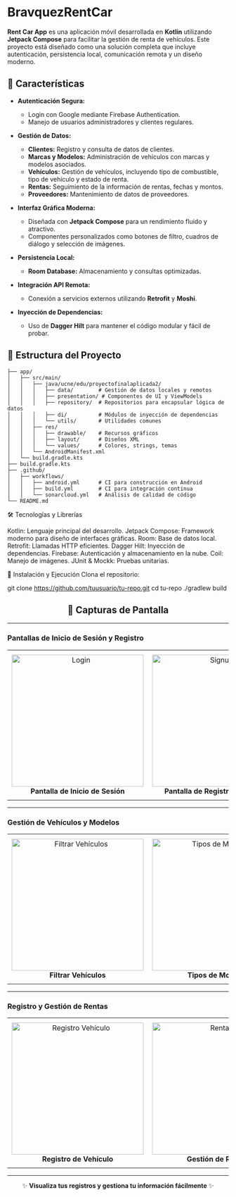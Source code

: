 # BravquezRentCar

**Rent Car App** es una aplicación móvil desarrollada en **Kotlin** utilizando **Jetpack Compose** para facilitar la gestión de renta de vehículos. Este proyecto está diseñado como una solución completa que incluye autenticación, persistencia local, comunicación remota y un diseño moderno.

## 🚀 Características

- **Autenticación Segura:**
  - Login con Google mediante Firebase Authentication.
  - Manejo de usuarios administradores y clientes regulares.

- **Gestión de Datos:**
  - **Clientes:** Registro y consulta de datos de clientes.
  - **Marcas y Modelos:** Administración de vehículos con marcas y modelos asociados.
  - **Vehículos:** Gestión de vehículos, incluyendo tipo de combustible, tipo de vehículo y estado de renta.
  - **Rentas:** Seguimiento de la información de rentas, fechas y montos.
  - **Proveedores:** Mantenimiento de datos de proveedores.

- **Interfaz Gráfica Moderna:**
  - Diseñada con **Jetpack Compose** para un rendimiento fluido y atractivo.
  - Componentes personalizados como botones de filtro, cuadros de diálogo y selección de imágenes.

- **Persistencia Local:**
  - **Room Database:** Almacenamiento y consultas optimizadas.

- **Integración API Remota:**
  - Conexión a servicios externos utilizando **Retrofit** y **Moshi**.

- **Inyección de Dependencias:**
  - Uso de **Dagger Hilt** para mantener el código modular y fácil de probar.

## 📂 Estructura del Proyecto

```plaintext
├── app/
│   ├── src/main/
│   │   ├── java/ucne/edu/proyectofinalaplicada2/
│   │   │   ├── data/        # Gestión de datos locales y remotos
│   │   │   ├── presentation/ # Componentes de UI y ViewModels
│   │   │   ├── repository/  # Repositorios para encapsular lógica de datos
│   │   │   ├── di/          # Módulos de inyección de dependencias
│   │   │   └── utils/       # Utilidades comunes
│   │   ├── res/
│   │   │   ├── drawable/    # Recursos gráficos
│   │   │   ├── layout/      # Diseños XML
│   │   │   └── values/      # Colores, strings, temas
│   │   └── AndroidManifest.xml
│   └── build.gradle.kts
├── build.gradle.kts
├── .github/
│   ├── workflows/
│   │   ├── android.yml      # CI para construcción en Android
│   │   ├── build.yml        # CI para integración continua
│   │   └── sonarcloud.yml   # Análisis de calidad de código
└── README.md
```
🛠️ Tecnologías y Librerías

Kotlin: Lenguaje principal del desarrollo.
Jetpack Compose: Framework moderno para diseño de interfaces gráficas.
Room: Base de datos local.
Retrofit: Llamadas HTTP eficientes.
Dagger Hilt: Inyección de dependencias.
Firebase: Autenticación y almacenamiento en la nube.
Coil: Manejo de imágenes.
JUnit & Mockk: Pruebas unitarias.

🚀 Instalación y Ejecución
Clona el repositorio:

git clone https://github.com/tuusuario/tu-repo.git
cd tu-repo
./gradlew build



<div align="center">

## 📸 **Capturas de Pantalla**

</div>

---

### Pantallas de Inicio de Sesión y Registro
<table>
  <tr>
    <td align="center" style="padding: 10px;">
      <img src="https://github.com/user-attachments/assets/ed7b1c31-f74e-4ae9-b2dc-de29324fd237" alt="Login" width="300"><br>
      <b>Pantalla de Inicio de Sesión</b>
    </td>
    <td align="center" style="padding: 10px;">
      <img src="https://github.com/user-attachments/assets/34f62c94-ae44-40e8-b3ae-d010e3175862" alt="Signup" width="300"><br>
      <b>Pantalla de Registro de Usuario</b>
    </td>
  </tr>
</table>

---

### Gestión de Vehículos y Modelos
<table>
  <tr>
    <td align="center" style="padding: 10px;">
      <img src="https://github.com/user-attachments/assets/d6edeea5-81b8-4006-8b67-ee09ffd12069" alt="Filtrar Vehículos" width="300"><br>
      <b>Filtrar Vehículos</b>
    </td>
    <td align="center" style="padding: 10px;">
      <img src="https://github.com/user-attachments/assets/5c2326fa-09eb-4b59-987c-a494f7ac44d2" alt="Tipos de Modelos" width="300"><br>
      <b>Tipos de Modelos</b>
    </td>
  </tr>
</table>

---

### Registro y Gestión de Rentas
<table>
  <tr>
    <td align="center" style="padding: 10px;">
      <img src="https://github.com/user-attachments/assets/439bc1c7-01ab-474c-b457-723c35c07938" alt="Registro Vehículo" width="300"><br>
      <b>Registro de Vehículo</b>
    </td>
    <td align="center" style="padding: 10px;">
      <img src="https://github.com/user-attachments/assets/4921d374-0a03-45ec-8ec9-d98694ba7ac1" alt="Rentas" width="300"><br>
      <b>Gestión de Rentas</b>
    </td>
  </tr>
</table>

---

<div align="center">

✨ **Visualiza tus registros y gestiona tu información fácilmente** ✨

</div>


